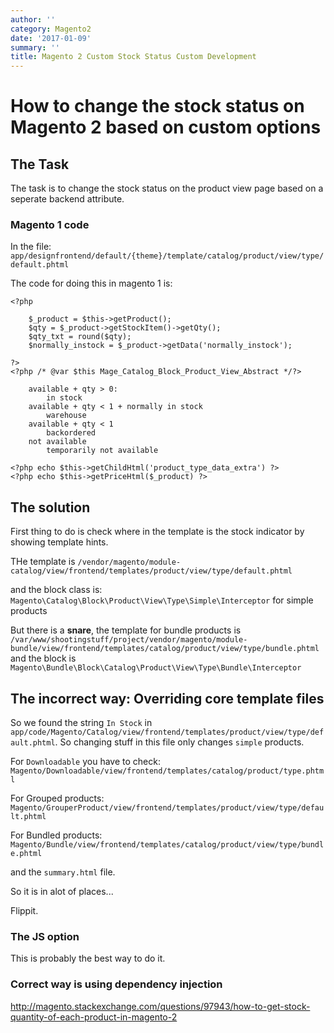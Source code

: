 ```yaml
---
author: ''
category: Magento2
date: '2017-01-09'
summary: ''
title: Magento 2 Custom Stock Status Custom Development
---
```

# How to change the stock status on Magento 2 based on custom options

## The Task

The task is to change the stock status on the product view page based on a seperate backend attribute.

### Magento 1 code

In the file: `app/designfrontend/default/{theme}/template/catalog/product/view/type/default.phtml`

The code for doing this in magento 1 is:

```
<?php

 	$_product = $this->getProduct();
	$qty = $_product->getStockItem()->getQty();
	$qty_txt = round($qty);
	$normally_instock = $_product->getData('normally_instock');

?>
<?php /* @var $this Mage_Catalog_Block_Product_View_Abstract */?>

    available + qty > 0:
        in stock
    available + qty < 1 + normally in stock
        warehouse
    available + qty < 1
        backordered
    not available
        temporarily not available

<?php echo $this->getChildHtml('product_type_data_extra') ?>
<?php echo $this->getPriceHtml($_product) ?>
```

## The solution

First thing to do is check where in the template is the stock indicator by showing template hints.

THe template is `/vendor/magento/module-catalog/view/frontend/templates/product/view/type/default.phtml`

and the block class is: `Magento\Catalog\Block\Product\View\Type\Simple\Interceptor` for simple products

But there is a **snare**, the template for bundle products is `/var/www/shootingstuff/project/vendor/magento/module-bundle/view/frontend/templates/catalog/product/view/type/bundle.phtml` and the block is `Magento\Bundle\Block\Catalog\Product\View\Type\Bundle\Interceptor`

## The incorrect way: Overriding core template files

So we found the string `In Stock` in `app/code/Magento/Catalog/view/frontend/templates/product/view/type/default.phtml`. So changing stuff in this file only changes `simple` products.

For `Downloadable` you have to check: `Magento/Downloadable/view/frontend/templates/catalog/product/type.phtml`

For Grouped products: `Magento/GrouperProduct/view/frontend/templates/product/view/type/default.phtml`

For Bundled products:
`Magento/Bundle/view/frontend/templates/catalog/product/view/type/bundle.phtml`

and the `summary.html` file.

So it is in alot of places...

Flippit.

### The JS option

This is probably the best way to do it.

### Correct way is using dependency injection

http://magento.stackexchange.com/questions/97943/how-to-get-stock-quantity-of-each-product-in-magento-2
